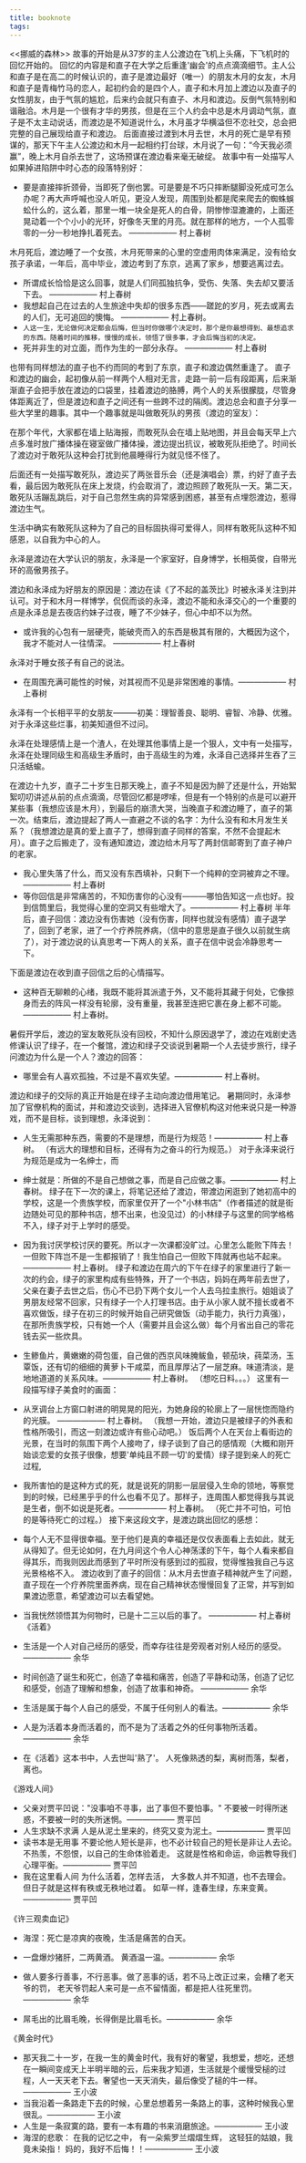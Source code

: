 ```yaml
---
title: booknote
tags:
---
```

<<挪威的森林>>
故事的开始是从37岁的主人公渡边在飞机上头痛，下飞机时的回忆开始的。
回忆的内容是和直子在大学之后重逢'幽会'的点点滴滴细节。主人公和直子是在高二的时候认识的，直子是渡边最好（唯一）的朋友木月的女友，木月和直子是青梅竹马的恋人，起初约会的是四个人，直子和木月加上渡边以及直子的女性朋友，由于气氛的尴尬，后来约会就只有直子、木月和渡边。反倒气氛特别和谐融洽。木月是一个很有才华的男孩，但是在三个人约会中总是木月调动气氛，直子是不太主动说话，而渡边是不知道说什么，木月虽才华横溢但不恋社交，总会把完整的自己展现给直子和渡边。
后面直接过渡到木月去世，木月的死亡是早有预谋的，那天下午主人公渡边和木月一起相约打台球，木月说了一句：“今天我必须赢”，晚上木月自杀去世了，这场预谋在渡边看来毫无破绽。
故事中有一处描写人如果掉进陷阱中时心态的段落特别好：

* 要是直接摔折颈骨，当即死了倒也罢。可是要是不巧只摔断腿脚没死成可怎么办呢？再大声呼喊也没人听见，更没人发现，周围到处都是爬来爬去的蜘蛛蜈蚣什么的，这么着，那里一堆一块全是死人的白骨，阴惨惨湿漉漉的，上面还晃动着一个个小小的光环，好像冬天里的月亮。就在那样的地方，一个人孤零零的一分一秒地挣扎着死去。 —————— 村上春树

<!-- 总感觉是村上实在侧面描写木月生前的挣扎。 -->


木月死后，渡边睡了一个女孩，木月死带来的心里的空虚用肉体来满足，没有给女孩子承诺，一年后，高中毕业，渡边考到了东京，逃离了家乡，想要逃离过去。


* 所谓成长恰恰是这么回事，就是人们同孤独抗争，受伤、失落、失去却又要活下去。 —————— 村上春树
* 我想起自己在过去的人生旅途中失却的很多东西——蹉跎的岁月，死去或离去的人们，无可追回的懊悔。 —————— 村上春树。
* `人这一生，无论做何决定都会后悔，但当时你做哪个决定时，那个是你最想得到、最想追求的东西。随着时间的推移，慢慢的成长，领悟了很多事，才会后悔当初的决定。`
* 死并非生的对立面，而作为生的一部分永存。 —————— 村上春树

也带有同样想法的直子也不约而同的考到了东京，直子和渡边偶然重逢了。
直子和渡边的幽会，起初像从前一样两个人相对无言，走路一前一后有段距离，后来渐渐直子会把手放在渡边的口袋里，挂着渡边的胳膊，两个人的关系很朦胧，尽管身体距离近了，但是渡边和直子之间还有一些跨不过的隔阂。渡边总会和直子分享一些大学里的趣事。其中一个趣事就是叫做敢死队的男孩（渡边的室友）：

在那个年代，大家都在墙上贴海报，而敢死队会在墙上贴地图，并且会每天早上六点多准时放广播体操在寝室做广播体操，渡边提出抗议，被敢死队拒绝了。时间长了渡边对于敢死队这种会打扰到他晨睡得行为就见怪不怪了。


后面还有一处描写敢死队，渡边买了两张音乐会（还是演唱会）票，约好了直子去看，最后因为敢死队在床上发烧，约会取消了，渡边照顾了敢死队一天。第二天，敢死队活蹦乱跳后，对于自己忽然生病的异常感到困惑，甚至有点埋怨渡边，惹得渡边生气。

生活中确实有敢死队这种为了自己的目标固执得可爱得人，同样有敢死队这种不知感恩，以自我为中心的人。

永泽是渡边在大学认识的朋友，永泽是一个家室好，自身博学，长相英俊，自带光环的高傲男孩子。

渡边和永泽成为好朋友的原因是：渡边在读《了不起的盖茨比》时被永泽关注到并认可。对于和木月一样博学，侃侃而谈的永泽，渡边不能和永泽交心的一个重要的点是永泽总是去夜店约妹子过夜，睡了不少妹子，但心中却不以为然。

* 或许我的心包有一层硬壳，能破壳而入的东西是极其有限的，大概因为这个，我才不能对人一往情深。 —————— 村上春树

永泽对于睡女孩子有自己的说法。
* 在周围充满可能性的时候，对其视而不见是非常困难的事情。—————— 村上春树

永泽有一个长相平平的女朋友———初美：理智善良、聪明、睿智、冷静、优雅。对于永泽这些烂事，初美知道但不过问。

永泽在处理感情上是一个渣人，在处理其他事情上是一个狠人，文中有一处描写，永泽在处理同级生和高级生矛盾时，由于高级生的为难，永泽自己选择并生吞了三只活蛞蝓。

在渡边十九岁，直子二十岁生日那天晚上，直子不知是因为醉了还是什么，开始絮絮叨叨讲述从前的点点滴滴，尽管回忆都是啰嗦，但是有一个特别的点是可以避开某些事（我想应该是木月），到最后的崩溃大哭，当晚直子和渡边睡了，直子的第一次。结束后，渡边提起了两人一直避之不谈的名字：为什么没有和木月发生关系？（我想渡边是真的爱上直子了，想得到直子同样的答案，不然不会提起木月）。直子之后搬走了，没有通知渡边，渡边给木月写了两封信邮寄到了直子神户的老家。

* 我心里失落了什么，而又没有东西填补，只剩下一个纯粹的空洞被弃之不理。—————— 村上春树
* 等你回信是非常痛苦的，不知伤害你的心没有———哪怕告知这一点也好。投到信筒里后，我觉得心里的空洞又有些增大了。—————— 村上春树
半年后，直子回信：渡边没有伤害她（没有伤害，同样也就没有感情）直子退学了，回到了老家，进了一个疗养院养病，（信中的意思是直子很久以前就生病了），对于渡边说的认真思考一下两人的关系，直子在信中说会冷静思考一下。

下面是渡边在收到直子回信之后的心情描写。

* 这种百无聊赖的心绪，我既不能将其派遣于外，又不能将其藏于何处，它像掠身而去的阵风一样没有轮廓，没有重量，我甚至连把它裹在身上都不可能。—————— 村上春树。

暑假开学后，渡边的室友敢死队没有回校，不知什么原因退学了，渡边在戏剧史选修课认识了绿子，在一个餐馆，渡边和绿子交谈说到暑期一个人去徒步旅行，绿子问渡边为什么是一个人？渡边的回答：

* 哪里会有人喜欢孤独，不过是不喜欢失望。—————— 村上春树。

渡边和绿子的交际的真正开始是在绿子主动向渡边借用笔记。
暑期同时，永泽参加了官僚机构的面试，并和渡边交谈到，选择进入官僚机构这对他来说只是一种游戏，而不是目标，谈到理想，永泽说到：
* 人生无需那种东西，需要的不是理想，而是行为规范！—————— 村上春树。
（有远大的理想和目标，还得有为之奋斗的行为规范。）
对于永泽来说行为规范是成为一名绅士，而
* 绅士就是：所做的不是自己想做之事，而是自己应做之事。—————— 村上春树。
绿子在下一次的课上，将笔记还给了渡边，带渡边闲逛到了她初高中的学校，这是一个贵族学校，而家里仅开了一个"小林书店"（作者描述的就是街边随处可见的那种书店，想不出来，也没见过）的小林绿子与这里的同学格格不入，绿子对于上学时的感受。
* 因为我讨厌学校讨厌的要死。所以才一次课都没旷过。心里怎么能败下阵去！一但败下阵岂不是一生都报销了！我生怕自己一但败下阵就再也站不起来。—————— 村上春树。
绿子和渡边在周六的下午在绿子的家里进行了新一次的约会，绿子的家里构成有些特殊，开了一个书店，妈妈在两年前去世了，父亲在妻子去世之后，伤心不已扔下两个女儿一个人去乌拉圭旅行。姐姐谈了男朋友经常不回家，只有绿子一个人打理书店。由于从小家人就不擅长或者不喜欢做饭，绿子在初三的时候开始自己研究做饭（动手能力，执行力真强），在那所贵族学校，只有她一个人（需要并且会这么做）每个月省出自己的零花钱去买一些炊具。
* 生鲹鱼片，黄嫩嫩的荷包蛋，自己做的西京风味腌鲅鱼，顿茄块，莼菜汤，玉覃饭，还有切的细细的黄萝卜干咸菜，而且厚厚沾了一层芝麻。味道清淡，是地地道道的关系风味。—————— 村上春树。
（想吃日料。。。）
这里有一段描写绿子美食时的画面：
* 从烹调台上方窗口射进的明晃晃的阳光，为她身段的轮廓上了一层恍惚而隐约的光膜。
—————— 村上春树。
（我想一开始，渡边只是被绿子的外表和性格所吸引，而这一刻渡边或许有些心动吧。）
饭后两个人在天台上看街边的光景，在当时的氛围下两个人接吻了，绿子谈到了自己的感情观（大概和刚开始谈恋爱的女孩子很像，想要'单纯且不顾一切'的爱情）绿子提到亲人的死亡过程,
* 我所害怕的是这种方式的死，就是说死的阴影一层层侵入生命的领地，等察觉到的时候，已经黑乎乎的什么也看不见了。那样子，连周围人都觉得我与其说是生者，倒不如说是死者。—————— 村上春树。
（死亡并不可怕，可怕的是等待死亡的过程。）
接下来这段文字，是渡边跳出回忆的感想：
* 每个人无不显得很幸福。至于他们是真的幸福还是仅仅表面看上去如此，就无从得知了。但无论如何，在九月间这个令人心神荡漾的下午，每个人看来都自得其乐，而我则因此而感到了平时所没有感到过的孤寂，觉得惟独我自己与这光景格格不入。
渡边收到了直子的回信：从木月去世直子精神就产生了问题，直子现在一个疗养院里面养病，现在自己精神状态慢慢回复了正常，并写到如果渡边愿意，希望渡边可以去看望她。


* 当我恍然领悟其为何物时，已是十二三以后的事了。 —————— 村上春树
《活着》
* 生活是一个人对自己经历的感受，而幸存往往是旁观者对别人经历的感受。 —————— 余华
* 时间创造了诞生和死亡，创造了幸福和痛苦，创造了平静和动荡，创造了记忆和感受，创造了理解和想象，创造了故事和神奇。 —————— 余华
* 生活是属于每个人自己的感受，不属于任何别人的看法。—————— 余华
* 人是为活着本身而活着的，而不是为了活着之外的任何事物所活着。—————— 余华
* 在《活着》这本书中，人去世叫'熟了'。
人死像熟透的梨，离树而落，梨者，离也。

《游戏人间》
* 父亲对贾平凹说："没事咱不寻事，出了事但不要怕事。"
不要被一时得所迷惑，不要被一时的失所迷惘。—————— 贾平凹
* 人生求缺不求满
 人是从泥土里来的，终究又变为泥土。—————— 贾平凹
 * 读书本是无用事
  不要论他人短长是非，也不必计较自己的短长是非让人去论。
  不热羡，不怨恨，以自己的生命体验着走。
  这就是性格和命运，命运教导我们心理平衡。—————— 贾平凹
  * 我在这里看人间
 为什么活着，怎样去活，
 大多数人并不知道，也不去理会。
 但日子就是这样有秩或无秩地过着。
 如草一样，逢春生绿，东来变黄。—————— 贾平凹

 《许三观卖血记》
 * 海涅：死亡是凉爽的夜晚，生活是痛苦的白天。
 * 一盘爆炒猪肝，二两黄酒。
  黄酒温一温。—————— 余华
  
* 做人要多行善事，不行恶事。做了恶事的话，若不马上改正过来，会糟了老天爷的罚，
老天爷罚起人来可是一点不留情面，都是把人往死里罚。—————— 余华
* 屌毛出的比眉毛晚，长得倒是比眉毛长。—————— 余华

《黄金时代》

* 那天我二十一岁，在我一生的黄金时代，我有好的奢望，我想爱，想吃，还想在一瞬间变成天上半明半暗的云，后来我才知道，生活就是个缓慢受槌的过程，人一天天老下去。奢望也一天天消失，最后像受了槌的牛一样。—————— 王小波
* 当我沿着一条路走下去的时候，心里总想着另一条路上的事，这种时候我心里很乱。—————— 王小波
* 人生是一条寂寞的路，要有一本有趣的书来消磨旅途。—————— 王小波
* 海涅的悲歌：
 在我的记忆之中，
 有一朵紫罗兰熠熠生辉，
 这轻狂的姑娘，我竟未染指！
 妈的，我好不后悔！！—————— 王小波
